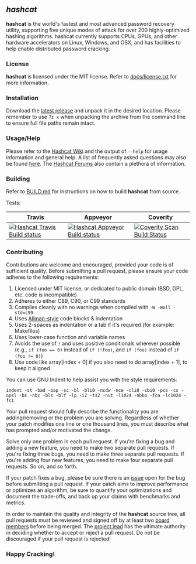 ## *hashcat* ##

**hashcat** is the world's fastest and most advanced password recovery utility, supporting five unique modes of attack for over 200 highly-optimized hashing algorithms. hashcat currently supports CPUs, GPUs, and other hardware accelerators on Linux, Windows, and OSX, and has facilities to help enable distributed password cracking.

### License ###

**hashcat** is licensed under the MIT license. Refer to [docs/license.txt](docs/license.txt) for more information. 

### Installation ###

Download the [latest release](https://hashcat.net/hashcat/) and unpack it in the desired location. Please remember to use `7z x` when unpacking the archive from the command line to ensure full file paths remain intact.

### Usage/Help ###

Please refer to the [Hashcat Wiki](https://hashcat.net/wiki/) and the output of `--help` for usage information and general help. A list of frequently asked questions may also be found [here](https://hashcat.net/wiki/doku.php?id=frequently_asked_questions). The [Hashcat Forums](https://hashcat.net/forum/) also contain a plethora of information. 

### Building ###

Refer to [BUILD.md](BUILD.md) for instructions on how to build **hashcat** from source.

Tests:  

Travis | Appveyor | Coverity
------ | -------- | --------
[![Hashcat Travis Build status](https://travis-ci.org/hashcat/hashcat.svg?branch=master)](https://travis-ci.org/hashcat/hashcat) | [![Hashcat Appveyor Build status](https://ci.appveyor.com/api/projects/status/github/hashcat/hashcat?branch=master&svg=true)](https://ci.appveyor.com/project/jsteube/hashcat) | [![Coverity Scan Build Status](https://scan.coverity.com/projects/11753/badge.svg)](https://scan.coverity.com/projects/hashcat)

### Contributing ###

Contributions are welcome and encouraged, provided your code is of sufficient quality. Before submitting a pull request, please ensure your code adheres to the following requirements:

1. Licensed under MIT license, or dedicated to public domain (BSD, GPL, etc. code is incompatible)
2. Adheres to either C89, C90, or C99 standards
3. Compiles cleanly with no warnings when compiled with `-W -Wall -std=c99`
4. Uses [Allman-style](https://en.wikipedia.org/wiki/Indent_style#Allman_style) code blocks & indentation 
5. Uses 2-spaces as indentation or a tab if it's required (for example: Makefiles)
6. Uses lower-case function and variable names 
7. Avoids the use of `!` and uses positive conditionals wherever possible (e.g., `if (foo == 0)` instead of `if (!foo)`, and `if (foo)` instead of `if (foo != 0)`)
8. Use code like array[index + 0] if you also need to do array[index + 1], to keep it aligned

You can use GNU Indent to help assist you with the style requirements:

```
indent -st -bad -bap -sc -bl -bli0 -ncdw -nce -cli0 -cbi0 -pcs -cs -npsl -bs -nbc -bls -blf -lp -i2 -ts2 -nut -l1024 -nbbo -fca -lc1024 -fc1
```

Your pull request should fully describe the functionality you are adding/removing or the problem you are solving. Regardless of whether your patch modifies one line or one thousand lines, you must describe what has prompted and/or motivated the change.

Solve only one problem in each pull request. If you're fixing a bug and adding a new feature, you need to make two separate pull requests. If you're fixing three bugs, you need to make three separate pull requests. If you're adding four new features, you need to make four separate pull requests. So on, and so forth.

If your patch fixes a bug, please be sure there is an [issue](https://github.com/hashcat/hashcat/issues) open for the bug before submitting a pull request. If your patch aims to improve performance or optimizes an algorithm, be sure to quantify your optimizations and document the trade-offs, and back up your claims with benchmarks and metrics.

In order to maintain the quality and integrity of the **hashcat** source tree, all pull requests must be reviewed and signed off by at least two [board members](https://github.com/orgs/hashcat/people) before being merged. The [project lead](https://github.com/jsteube) has the ultimate authority in deciding whether to accept or reject a pull request. Do not be discouraged if your pull request is rejected!

### Happy Cracking!
